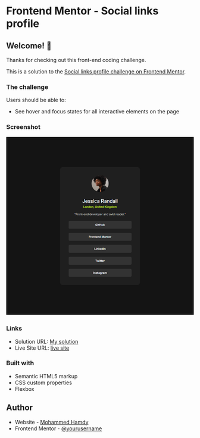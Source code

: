 # Frontend Mentor - Social links profile

## Welcome! 👋

Thanks for checking out this front-end coding challenge.

This is a solution to the [Social links profile challenge on Frontend Mentor](https://www.frontendmentor.io/challenges/social-links-profile-UG32l9m6dQ).

### The challenge

Users should be able to:

- See hover and focus states for all interactive elements on the page

### Screenshot

![Screenshot](/images/screenshot.png)

### Links

- Solution URL: [My solution ]()
- Live Site URL: [live site](https://shena9y.github.io/Social-links-profile/)

### Built with

- Semantic HTML5 markup
- CSS custom properties
- Flexbox

## Author

- Website - [Mohammed Hamdy](https://github.com/shena9y)
- Frontend Mentor - [@yourusername](https://www.frontendmentor.io/profile/shena9y)
